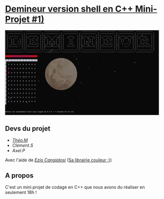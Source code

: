 # [Demineur version shell en C++ Mini-Projet #1)](https://github.com/Tech-User42/demineur)

![Doliprane.png](https://github.com/Tech-User42/demineur/blob/main/Documents/screen.png)
## Devs du projet 

- *[Théo.M](https://github.com/Tech-User42)*
- *Clément.S*
- *Axel.P*

Avec l'aide de *[Ezio Cangialosi](https://github.com/b84500)* ([Sa librairie couleur ;)](https://github.com/b84500/Cout_Color_for_Linux))

## A propos 
C'est un mini projet de codage en C++ que nous avons du réaliser en seulement 18h !
